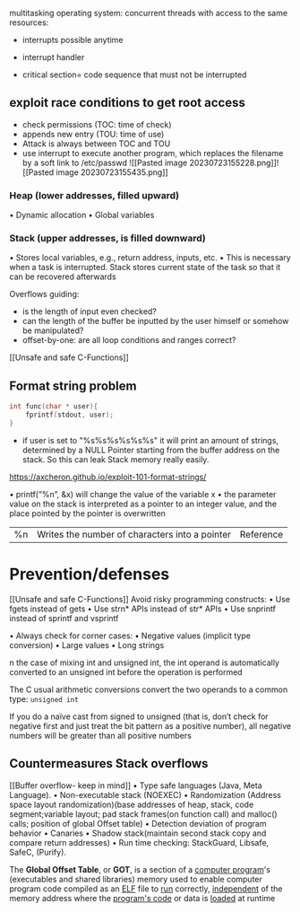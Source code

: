 multitasking operating system: concurrent threads with access to the same resources:
- interrupts possible anytime
- interrupt handler

- critical section= code sequence that must not be interrupted



## exploit race conditions to get root access
- check permissions (TOC: time of check)
- appends new entry (TOU: time of use)
- Attack is always between TOC and TOU
- use interrupt to execute another program, which replaces the filename by a soft link to /etc/passwd
![[Pasted image 20230723155228.png]]![[Pasted image 20230723155435.png]]
### Heap (lower addresses, filled upward)
• Dynamic allocation
• Global variables
### Stack (upper addresses, is filled downward)
• Stores local variables, e.g., return address, inputs, etc.
• This is necessary when a task is interrupted. Stack
stores current state of the task so that it can be
recovered afterwards


Overflows guiding: 
- is the length of input even checked?
- can the length of the buffer be inputted by the user himself or somehow be manipulated?
- offset-by-one: are all loop conditions and ranges correct?

[[Unsafe and safe C-Functions]]


## Format string problem
```C
int func(char * user){
	fprintf(stdout, user);
}
```
- if user is set to "%s%s%s%s%s%s" it will print an amount of strings, determined by a NULL Pointer starting from the buffer address on the stack. So this can leak Stack memory really easily.

https://axcheron.github.io/exploit-101-format-strings/

• printf(“%n”, &x) will change the value of the variable x
• the parameter value on the stack is interpreted as a pointer to an integer value, and the place pointed by the pointer is overwritten

|   |   |   |
|---|---|---|
|%n|Writes the number of characters into a pointer|Reference|


# Prevention/defenses
 [[Unsafe and safe C-Functions]]
 Avoid risky programming constructs:
• Use fgets instead of gets
• Use strn* APIs instead of str* APIs
• Use snprintf instead of sprintf and vsprintf

• Always check for corner cases:
	• Negative values (implicit type conversion)
	• Large values
	• Long strings

n the case of mixing int and unsigned int, the int operand is automatically converted to an unsigned int before the operation is performed

The C usual arithmetic conversions convert the two operands to a common type: `unsigned int`

If you do a naïve cast from signed to unsigned (that is, don’t check for negative first and just treat the bit pattern as a positive number), all negative numbers will be greater than all positive numbers


## Countermeasures Stack overflows
[[Buffer overflow- keep in mind]]
• Type safe languages (Java, Meta Language).
• Non-executable stack (NOEXEC)
• Randomization (Address space layout randomization)(base addresses of heap, stack, code segment;variable layout; pad stack frames(on function call) and malloc() calls; position of global Offset table)
• Detection deviation of program behavior
• Canaries
• Shadow stack(maintain second stack copy and compare return addresses)
• Run time checking: StackGuard, Libsafe, SafeC, (Purify).


The **Global Offset Table**, or **GOT**, is a section of a [computer program](https://en.wikipedia.org/wiki/Computer_program "Computer program")'s (executables and shared libraries) memory used to enable computer program code compiled as an [ELF](https://en.wikipedia.org/wiki/Executable_and_Linkable_Format "Executable and Linkable Format") file to [run](https://en.wikipedia.org/wiki/Execution_(computing) "Execution (computing)") correctly, [independent](https://en.wikipedia.org/wiki/Position-independent_code "Position-independent code") of the memory address where the [program's code](https://en.wikipedia.org/wiki/Machine_code "Machine code") or data is [loaded](https://en.wikipedia.org/wiki/Loader_(computing) "Loader (computing)") at runtime